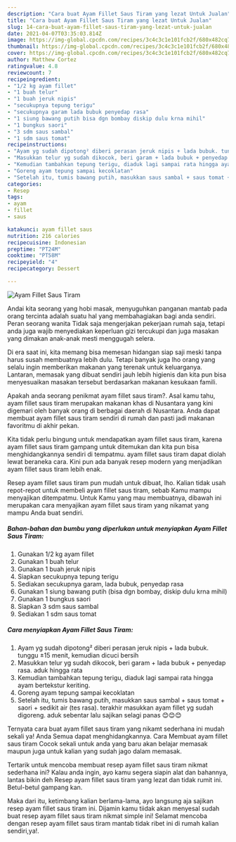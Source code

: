 ```yaml
---
description: "Cara buat Ayam Fillet Saus Tiram yang lezat Untuk Jualan"
title: "Cara buat Ayam Fillet Saus Tiram yang lezat Untuk Jualan"
slug: 14-cara-buat-ayam-fillet-saus-tiram-yang-lezat-untuk-jualan
date: 2021-04-07T03:35:03.814Z
image: https://img-global.cpcdn.com/recipes/3c4c3c1e101fcb2f/680x482cq70/ayam-fillet-saus-tiram-foto-resep-utama.jpg
thumbnail: https://img-global.cpcdn.com/recipes/3c4c3c1e101fcb2f/680x482cq70/ayam-fillet-saus-tiram-foto-resep-utama.jpg
cover: https://img-global.cpcdn.com/recipes/3c4c3c1e101fcb2f/680x482cq70/ayam-fillet-saus-tiram-foto-resep-utama.jpg
author: Matthew Cortez
ratingvalue: 4.8
reviewcount: 7
recipeingredient:
- "1/2 kg ayam fillet"
- "1 buah telur"
- "1 buah jeruk nipis"
- "secukupnya tepung terigu"
- "secukupnya garam lada bubuk penyedap rasa"
- "1 siung bawang putih bisa dgn bombay diskip dulu krna mihil"
- "1 bungkus saori"
- "3 sdm saus sambal"
- "1 sdm saus tomat"
recipeinstructions:
- "Ayam yg sudah dipotong² diberi perasan jeruk nipis + lada bubuk. tunggu ±15 menit, kemudian dicuci bersih"
- "Masukkan telur yg sudah dikocok, beri garam + lada bubuk + penyedap rasa. aduk hingga rata"
- "Kemudian tambahkan tepung terigu, diaduk lagi sampai rata hingga ayam bertekstur keriting."
- "Goreng ayam tepung sampai kecoklatan"
- "Setelah itu, tumis bawang putih, masukkan saus sambal + saus tomat + saori + sedikit air (tes rasa). terakhir masukkan ayam fillet yg sudah digoreng. aduk sebentar lalu sajikan selagi panas 😊😊😊"
categories:
- Resep
tags:
- ayam
- fillet
- saus

katakunci: ayam fillet saus 
nutrition: 216 calories
recipecuisine: Indonesian
preptime: "PT24M"
cooktime: "PT58M"
recipeyield: "4"
recipecategory: Dessert

---
```



![Ayam Fillet Saus Tiram](https://img-global.cpcdn.com/recipes/3c4c3c1e101fcb2f/680x482cq70/ayam-fillet-saus-tiram-foto-resep-utama.jpg)

Andai kita seorang yang hobi masak, menyuguhkan panganan mantab pada orang tercinta adalah suatu hal yang membahagiakan bagi anda sendiri. Peran seorang  wanita Tidak saja mengerjakan pekerjaan rumah saja, tetapi anda juga wajib menyediakan keperluan gizi tercukupi dan juga masakan yang dimakan anak-anak mesti menggugah selera.

Di era  saat ini, kita memang bisa memesan hidangan siap saji meski tanpa harus susah membuatnya lebih dulu. Tetapi banyak juga lho orang yang selalu ingin memberikan makanan yang terenak untuk keluarganya. Lantaran, memasak yang dibuat sendiri jauh lebih higienis dan kita pun bisa menyesuaikan masakan tersebut berdasarkan makanan kesukaan famili. 



Apakah anda seorang penikmat ayam fillet saus tiram?. Asal kamu tahu, ayam fillet saus tiram merupakan makanan khas di Nusantara yang kini digemari oleh banyak orang di berbagai daerah di Nusantara. Anda dapat membuat ayam fillet saus tiram sendiri di rumah dan pasti jadi makanan favoritmu di akhir pekan.

Kita tidak perlu bingung untuk mendapatkan ayam fillet saus tiram, karena ayam fillet saus tiram gampang untuk ditemukan dan kita pun bisa menghidangkannya sendiri di tempatmu. ayam fillet saus tiram dapat diolah lewat beraneka cara. Kini pun ada banyak resep modern yang menjadikan ayam fillet saus tiram lebih enak.

Resep ayam fillet saus tiram pun mudah untuk dibuat, lho. Kalian tidak usah repot-repot untuk membeli ayam fillet saus tiram, sebab Kamu mampu menyajikan ditempatmu. Untuk Kamu yang mau membuatnya, dibawah ini merupakan cara menyajikan ayam fillet saus tiram yang nikamat yang mampu Anda buat sendiri.

<!--inarticleads1-->

##### Bahan-bahan dan bumbu yang diperlukan untuk menyiapkan Ayam Fillet Saus Tiram:

1. Gunakan 1/2 kg ayam fillet
1. Gunakan 1 buah telur
1. Gunakan 1 buah jeruk nipis
1. Siapkan secukupnya tepung terigu
1. Sediakan secukupnya garam, lada bubuk, penyedap rasa
1. Gunakan 1 siung bawang putih (bisa dgn bombay, diskip dulu krna mihil)
1. Gunakan 1 bungkus saori
1. Siapkan 3 sdm saus sambal
1. Sediakan 1 sdm saus tomat




<!--inarticleads2-->

##### Cara menyiapkan Ayam Fillet Saus Tiram:

1. Ayam yg sudah dipotong² diberi perasan jeruk nipis + lada bubuk. tunggu ±15 menit, kemudian dicuci bersih
1. Masukkan telur yg sudah dikocok, beri garam + lada bubuk + penyedap rasa. aduk hingga rata
1. Kemudian tambahkan tepung terigu, diaduk lagi sampai rata hingga ayam bertekstur keriting.
1. Goreng ayam tepung sampai kecoklatan
1. Setelah itu, tumis bawang putih, masukkan saus sambal + saus tomat + saori + sedikit air (tes rasa). terakhir masukkan ayam fillet yg sudah digoreng. aduk sebentar lalu sajikan selagi panas 😊😊😊




Ternyata cara buat ayam fillet saus tiram yang nikamt sederhana ini mudah sekali ya! Anda Semua dapat menghidangkannya. Cara Membuat ayam fillet saus tiram Cocok sekali untuk anda yang baru akan belajar memasak maupun juga untuk kalian yang sudah jago dalam memasak.

Tertarik untuk mencoba membuat resep ayam fillet saus tiram nikmat sederhana ini? Kalau anda ingin, ayo kamu segera siapin alat dan bahannya, lantas bikin deh Resep ayam fillet saus tiram yang lezat dan tidak rumit ini. Betul-betul gampang kan. 

Maka dari itu, ketimbang kalian berlama-lama, ayo langsung aja sajikan resep ayam fillet saus tiram ini. Dijamin kamu tiidak akan menyesal sudah buat resep ayam fillet saus tiram nikmat simple ini! Selamat mencoba dengan resep ayam fillet saus tiram mantab tidak ribet ini di rumah kalian sendiri,ya!.


